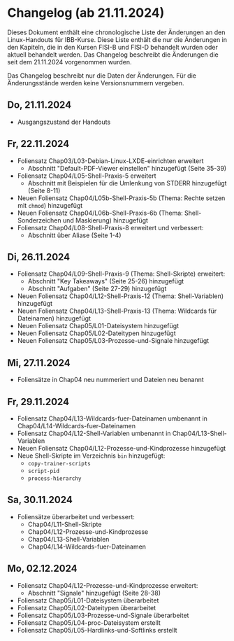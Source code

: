 # Changelog (ab 21.11.2024)

Dieses Dokument enthält eine chronologische Liste der Änderungen an den Linux-Handouts für IBB-Kurse. Diese Liste enthält die nur die Änderungen in den Kapiteln, die in den Kursen FISI-B und FISI-D behandelt wurden oder aktuell behandelt werden. Das Changelog beschreibt die Änderungen die seit dem 21.11.2024 vorgenommen wurden.

Das Changelog beschreibt nur die Daten der Änderungen. Für die Änderungsstände werden keine Versionsnummern vergeben.

## Do, 21.11.2024

- Ausgangszustand der Handouts

## Fr, 22.11.2024

- Foliensatz Chap03/L03-Debian-Linux-LXDE-einrichten erweitert
  - Abschnitt "Default-PDF-Viewer einstellen" hinzugefügt (Seite 35-39)
- Foliensatz Chap04/L05-Shell-Praxis-5 erweitert
  - Abschnitt mit Beispielen für die Umlenkung von STDERR hinzugefügt (Seite 8-11)
- Neuen Foliensatz Chap04/L05b-Shell-Praxis-5b (Thema: Rechte setzen mit `chmod`) hinzugefügt
- Neuen Foliensatz Chap04/L06b-Shell-Praxis-6b (Thema: Shell-Sonderzeichen und Maskierung) hinzugefügt
- Foliensatz Chap04/L08-Shell-Praxis-8 erweitert und verbessert:
  - Abschnitt über Aliase  (Seite 1-4)

## Di, 26.11.2024

- Foliensatz Chap04/L09-Shell-Praxis-9 (Thema: Shell-Skripte) erweitert:
  - Abschnitt "Key Takeaways" (Seite 25-26) hinzugefügt
  - Abschnitt "Aufgaben" (Seite 27-29) hinzugefügt
- Neuen Foliensatz Chap04/L12-Shell-Praxis-12 (Thema: Shell-Variablen) hinzugefügt
- Neuen Foliensatz Chap04/L13-Shell-Praxis-13 (Thema: Wildcards für Dateinamen) hinzugefügt
- Neuen Foliensatz Chap05/L01-Dateisystem hinzugefügt
- Neuen Foliensatz Chap05/L02-Dateitypen hinzugefügt
- Neuen Foliensatz Chap05/L03-Prozesse-und-Signale hinzugefügt

## Mi, 27.11.2024

- Foliensätze in Chap04 neu nummeriert und Dateien neu benannt

## Fr, 29.11.2024

- Foliensatz Chap04/L13-Wildcards-fuer-Dateinamen umbenannt in Chap04/L14-Wildcards-fuer-Dateinamen
- Foliensatz Chap04/L12-Shell-Variablen umbenannt in Chap04/L13-Shell-Variablen
- Neuen Foliensatz Chap04/L12-Prozesse-und-Kindprozesse hinzugefügt
- Neue Shell-Skripte im Verzeichnis `bin` hinzugefügt:
  - `copy-trainer-scripts`
  - `script-pid`
  - `process-hierarchy`

## Sa, 30.11.2024

- Foliensätze überarbeitet und verbessert:
  - Chap04/L11-Shell-Skripte
  - Chap04/L12-Prozesse-und-Kindprozesse
  - Chap04/L13-Shell-Variablen
  - Chap04/L14-Wildcards-fuer-Dateinamen

## Mo, 02.12.2024

- Foliensatz Chap04/L12-Prozesse-und-Kindprozesse erweitert:
  - Abschnitt "Signale" hinzugefügt (Seite 28-38)
- Foliensatz Chap05/L01-Dateisystem überarbeitet
- Foliensatz Chap05/L02-Dateitypen überarbeitet
- Foliensatz Chap05/L03-Prozesse-und-Signale überarbeitet
- Foliensatz Chap05/L04-proc-Dateisystem erstellt
- Foliensatz Chap05/L05-Hardlinks-und-Softlinks erstellt

